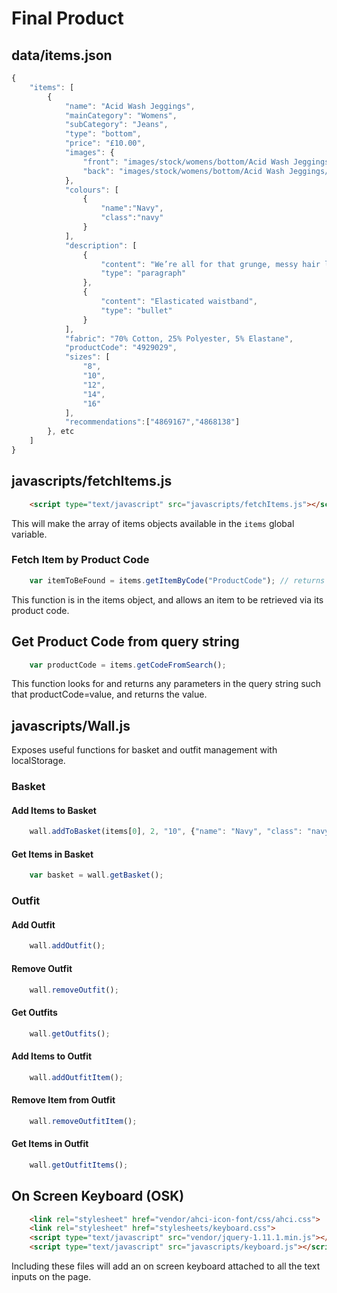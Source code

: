 # Final Product
## data/items.json

```js
{
    "items": [
        {
            "name": "Acid Wash Jeggings",
            "mainCategory": "Womens",
            "subCategory": "Jeans",
            "type": "bottom",
            "price": "£10.00",
            "images": {
                "front": "images/stock/womens/bottom/Acid Wash Jeggings/front.png",
                "back": "images/stock/womens/bottom/Acid Wash Jeggings/back.png"
            },
            "colours": [
                {
					"name":"Navy",
					"class":"navy"
				}
            ],
            "description": [
                {
                    "content": "We’re all for that grunge, messy hair look this season and with these acid wash jeggings you’re sure to be half way there. The perfect pick for an edgy new staple that will transform every look into a style statement instantly, you’re sure to adore these.",
                    "type": "paragraph"
                },
                {
                    "content": "Elasticated waistband",
                    "type": "bullet"
                }
            ],
            "fabric": "70% Cotton, 25% Polyester, 5% Elastane",
            "productCode": "4929029",
            "sizes": [
                "8",
                "10",
                "12",
                "14",
                "16"
            ],
			"recommendations":["4869167","4868138"]
        }, etc
    ]
}
```

## javascripts/fetchItems.js

```html
    <script type="text/javascript" src="javascripts/fetchItems.js"></script>
```
This will make the array of items objects available in the ``` items ``` global variable.

### Fetch Item by Product Code

```js
    var itemToBeFound = items.getItemByCode("ProductCode"); // returns item object
```
This function is in the items object, and allows an item to be retrieved via its product code.

## Get Product Code from query string

```js
    var productCode = items.getCodeFromSearch();
```
This function looks for and returns any parameters in the query string such that productCode=value, and returns the value.

## javascripts/Wall.js
Exposes useful functions for basket and outfit management with localStorage.

### Basket
#### Add Items to Basket
```js
    wall.addToBasket(items[0], 2, "10", {"name": "Navy", "class": "navy"});
```
#### Get Items in Basket
```js
    var basket = wall.getBasket();
```

### Outfit
#### Add Outfit

```js
    wall.addOutfit();
```

#### Remove Outfit

```js
    wall.removeOutfit();
```

#### Get Outfits

```js
    wall.getOutfits();
```

#### Add Items to Outfit

```js
    wall.addOutfitItem();
```

#### Remove Item from Outfit

```js
    wall.removeOutfitItem();
```

#### Get Items in Outfit

```js
    wall.getOutfitItems();
```

## On Screen Keyboard (OSK)
```html
    <link rel="stylesheet" href="vendor/ahci-icon-font/css/ahci.css">
    <link rel="stylesheet" href="stylesheets/keyboard.css">
    <script type="text/javascript" src="vendor/jquery-1.11.1.min.js"></script>
    <script type="text/javascript" src="javascripts/keyboard.js"></script>
```

Including these files will add an on screen keyboard attached to all the text inputs on the page.
